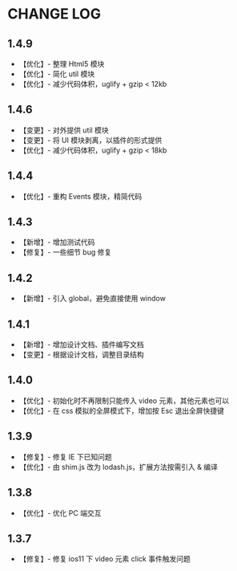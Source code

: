 # CHANGE LOG

## 1.4.9

* 【优化】- 整理 Html5 模块
* 【优化】- 简化 util 模块
* 【优化】- 减少代码体积，uglify + gzip < 12kb

## 1.4.6

* 【变更】- 对外提供 util 模块
* 【变更】- 将 UI 模块剥离，以插件的形式提供
* 【优化】- 减少代码体积，uglify + gzip < 18kb

## 1.4.4

* 【优化】- 重构 Events 模块，精简代码

## 1.4.3

* 【新增】- 增加测试代码
* 【修复】- 一些细节 bug 修复

## 1.4.2

* 【新增】- 引入 global，避免直接使用 window

## 1.4.1

* 【新增】- 增加设计文档、插件编写文档
* 【变更】- 根据设计文档，调整目录结构

## 1.4.0

* 【优化】- 初始化时不再限制只能传入 video 元素，其他元素也可以
* 【优化】- 在 css 模拟的全屏模式下，增加按 Esc 退出全屏快捷键

## 1.3.9

* 【修复】- 修复 IE 下已知问题
* 【优化】- 由 shim.js 改为 lodash.js，扩展方法按需引入 & 编译

## 1.3.8

* 【优化】- 优化 PC 端交互

## 1.3.7

* 【修复】- 修复 ios11 下 video 元素 click 事件触发问题

